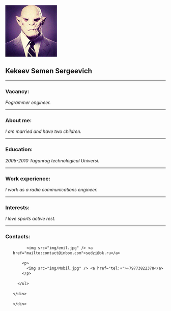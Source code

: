 <!doctype html>
<html lang="en">
<head>
  <meta charset="UTF-8" />
  <title> Resume </title>
  <link rel="stylesheet" href="css/Style.css">
</head>
<body>
  <div class="fon">
    <div class="conteiner">
    <div class="header">
      <div class="photo">
        <img src="img/img.png" />
      </div>
      <div class="author">
        <div class="info_box">
          <h2>Kekeev Semen Sergeevich</h2>
          <hr>
          <p>
            <span> <h3>Vacancy: </h3>
              <style>
                .italic {
                  font-style: oblique;
                }
              </style>
              <p class="italic" > Pogrammer engineer. </p> </span>
          </p>
        </div>
      </div>
    </div>
    <hr>
    <div class="skills">
      <h3>About me: </h3>
      <style>
        .italic {
          font-style: oblique;
        }
      </style>
      <p class="italic" > I am married and have two children. </p>
                 <hr>
      <h3>Education:</h3>
      <style>
        .italic {
          font-style: oblique;
        }
      </style>
      <p class="italic" > 2005-2010 Taganrog technological Universi. </p>
                  <hr>
      <h3>Work experience: </h3>
      <style>
        .italic {
          font-style: oblique;
        }
      </style>
      <p class="italic" > I work as a radio communications engineer. </p>
                 <hr>
      <h3>Interests: </h3>
      <style>
        .italic {
          font-style: oblique;
        }
      </style>
      <p class="italic" > I love sports active rest. </p>
                 <hr>
      <h3>Contacts:</h3>
            <ul class="contacts">
        
          <img src="img/emil.jpg" /> <a href="mailto:contact@inbox.com">sedzi@bk.ru</a>
        
        <p>
          <img src="img/Mobil.jpg" /> <a href="tel:+">+79773822378</a>
        </p>  
        
      </ul>

    </div>

    </div>
  </div>
</body>
</html>
